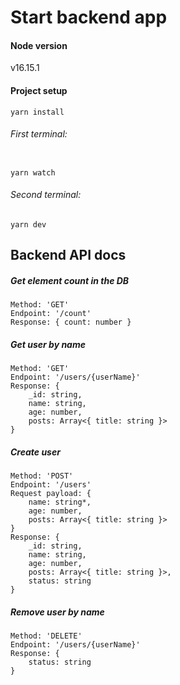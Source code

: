 # Start backend app

#### Node version
v16.15.1

#### Project setup
```
yarn install
```
###### First terminal:
```

yarn watch
```
###### Second terminal:
```
yarn dev
```

## Backend API docs

##### Get element count in the DB
```
Method: 'GET'
Endpoint: '/count'
Response: { count: number }
```

##### Get user by name
```
Method: 'GET'
Endpoint: '/users/{userName}'
Response: {
	_id: string,
	name: string,
	age: number,
	posts: Array<{ title: string }>
}
```

##### Create user
```
Method: 'POST'
Endpoint: '/users'
Request payload: {
	name: string*,
	age: number,
	posts: Array<{ title: string }>
}
Response: {
	_id: string,
	name: string,
	age: number,
	posts: Array<{ title: string }>,
	status: string
}
```

##### Remove user by name
```
Method: 'DELETE'
Endpoint: '/users/{userName}'
Response: {
	status: string
}
```
